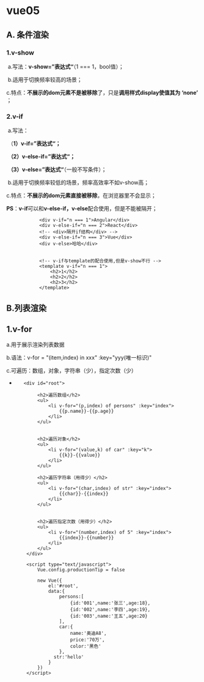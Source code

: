 # vue05

## A. 条件渲染

### 1.v-show

​	a.写法：**v-show=”表达式“**（1 === 1，bool值）；

​	b.适用于切换频率较高的场景；

​	c.特点：**不展示的dom元素不是被移除**了，只是**调用样式display使值其为 ‘none’** ；

### 2.v-if

​	a.写法：	

​				（**1）v-if=”表达式“；**

​				**（2）v-else-if=”表达式“；**

​				**（3）v-else=”表达式“**（一般不写条件）；

​	b.适用于切换频率较低的场景，频率高效率不如v-show高；

​	c.特点：**不展示的dom元素直接被移除**，在浏览器里不会显示；

​	**PS**：**v-if**可以和**v-else-if，v-else**配合使用，但是不能被隔开；

```vue
			<div v-if="n === 1">Angular</div>
			<div v-else-if="n === 2">React</div>
			<!-- <div>隔开if结构</div> -->
			<div v-else-if="n === 3">Vue</div>
			<div v-else>哈哈</div>
			
			
			<!-- v-if与template的配合使用,但是v-show不行 -->
			<template v-if="n === 1">
				<h2>1</h2>
				<h2>2</h2>
				<h2>3</h2>
			</template>
```



## B.列表渲染

## 1.v-for

a.用于展示渲染列表数据

b.语法：v-for = "(item,index) in xxx" :key="yyy(唯一标识)"

c.可遍历：数组，对象，字符串（少），指定次数（少）

- ```vue
  	 <div id="root">
         
          <h2>遍历数组</h2>
          <ul>
              <li v-for="(p,index) of persons" :key="index">
                  {{p.name}}-{{p.age}}
              </li>
          </ul>
  
        
          <h2>遍历对象</h2>
          <ul>
              <li v-for="(value,k) of car" :key="k">
                  {{k}}-{{value}}
              </li>
          </ul>
  
          <h2>遍历字符串（用得少）</h2>
          <ul>
              <li v-for="(char,index) of str" :key="index">
                  {{char}}-{{index}}
              </li>
          </ul>
  
        
          <h2>遍历指定次数（用得少）</h2>
          <ul>
              <li v-for="(number,index) of 5" :key="index">
                  {{index}}-{{number}}
              </li>
          </ul>
      </div>
  
      <script type="text/javascript">
          Vue.config.productionTip = false
  
          new Vue({
              el:'#root',
              data:{
                  persons:[
                      {id:'001',name:'张三',age:18},
                      {id:'002',name:'李四',age:19},
                      {id:'003',name:'王五',age:20}
                  ],
                  car:{
                      name:'奥迪A8',
                      price:'70万',
                      color:'黑色'
                  },
              	str:'hello'
              }
          })
      </script>
  ```

